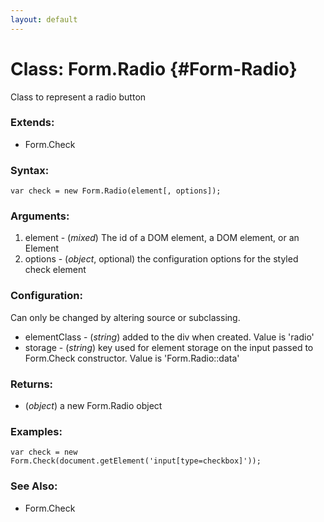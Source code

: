 ```yaml
---
layout: default
---
```

Class: Form.Radio {#Form-Radio}
=================

Class to represent a radio button

### Extends:

- Form.Check

### Syntax:

    var check = new Form.Radio(element[, options]);

### Arguments:

1. element - (*mixed*) The id of a DOM element, a DOM element, or an Element
1. options - (*object*, optional) the configuration options for the styled check element

### Configuration:

Can only be changed by altering source or subclassing.

* elementClass - (*string*) added to the div when created. Value is 'radio'
* storage - (*string*) key used for element storage on the input passed to Form.Check constructor. Value is 'Form.Radio::data'

### Returns:

* (*object*) a new Form.Radio object

### Examples:

    var check = new Form.Check(document.getElement('input[type=checkbox]'));

### See Also:

- Form.Check



[Element]: http://mootools.net/docs/Element/Element
[Form.Check]: /Form/Form.Check
[typecheckbox]: #typecheckbox